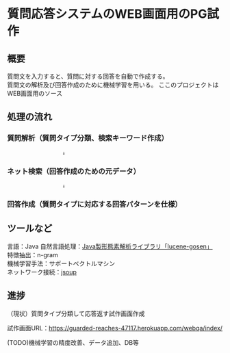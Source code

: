 # 質問応答システムのWEB画面用のPG試作

## 概要
質問文を入力すると、質問に対する回答を自動で作成する。  
質問文の解析及び回答作成のために機械学習を用いる。
ここのプロジェクトはWEB画面用のソース

## 処理の流れ
### 質問解析（質問タイプ分類、検索キーワード作成）  
                      ↓
###      ネット検索（回答作成のための元データ）  
                      ↓
### 回答作成（質問タイプに対応する回答パターンを仕様）

## ツールなど
言語：Java
自然言語処理：[Java製形態素解析ライブラリ「lucene-gosen」](http://www.mwsoft.jp/programming/munou/lucene_gosen.html)  
特徴抽出：n-gram  
機械学習手法：サポートベクトルマシン  
ネットワーク接続：[jsoup](http://qiita.com/opengl-8080/items/d4864bbc335d1e99a2d7)

## 進捗
  （現状）質問タイプ分類して応答返す試作画面作成
  
   試作画面URL：https://guarded-reaches-47117.herokuapp.com/webqa/index/

   (TODO)機械学習の精度改善、データ追加、DB等
